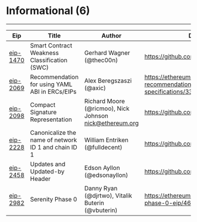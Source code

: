 
# Informational (6)
---
| Eip                    | Title                                                | Author                                                    | Discussions to                                                                                     | Status    | Type          | Created    |
| ---------------------- | ---------------------------------------------------- | --------------------------------------------------------- | -------------------------------------------------------------------------------------------------- | --------- | ------------- | ---------- |
| [eip-1470](./eip-1470) | Smart Contract Weakness Classification (SWC)         | Gerhard Wagner (@thec00n)                                 | https://github.com/ethereum/EIPs/issues/1469                                                       | Draft     | Informational | 2018-09-18 |
| [eip-2069](./eip-2069) | Recommendation for using YAML ABI in ERCs/EIPs       | Alex Beregszaszi (@axic)                                  | https://ethereum-magicians.org/t/eip-2069-recommendation-for-using-yaml-abi-in-specifications/3347 | Stagnant  | Informational | 2017-02-11 |
| [eip-2098](./eip-2098) | Compact Signature Representation                     | Richard Moore (@ricmoo), Nick Johnson <nick@ethereum.org> | https://github.com/ethereum/EIPs/issues/2440                                                       | Review    | Informational | 2019-03-14 |
| [eip-2228](./eip-2228) | Canonicalize the name of network ID 1 and chain ID 1 | William Entriken (@fulldecent)                            | https://github.com/ethereum/EIPs/issues/2228                                                       | Final     | Informational | 2019-08-04 |
| [eip-2458](./eip-2458) | Updates and Updated-by Header                        | Edson Ayllon (@edsonayllon)                               | https://github.com/ethereum/EIPs/issues/2453                                                       | Withdrawn | Informational | 2020-01-06 |
| [eip-2982](./eip-2982) | Serenity Phase 0                                     | Danny Ryan (@djrtwo), Vitalik Buterin (@vbuterin)         | https://ethereum-magicians.org/t/serenity-phase-0-eip/4621                                         | Last Call | Informational | 2020-09-15 |

    